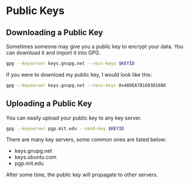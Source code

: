 # Public Keys

## Downloading a Public Key
Sometimes someone may give you a public key to encrypt your data. You can download it and import it into GPG.

```bash
gpg --keyserver keys.gnupg.net --recv-keys $KEYID
```

If you were to download my public key, I would look like this:
```bash
gpg --keyserver keys.gnupg.net --recv-keys 0x480EA7B1693D16B8
```

## Uploading a Public Key

You can easily upload your public key to any key server.

```bash
gpg --keyserver pgp.mit.edu --send-key $KEYID
```
There are many key servers, some common ones are listed below:
- keys.gnupg.net
- keys.ubuntu.com
- pgp.mit.edu

After some time, the public key will propagate to other servers.